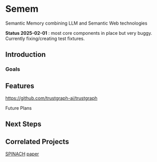 # Semem

Semantic Memory combining LLM and Semantic Web technologies

**Status 2025-02-01** : most core components in place but very buggy. Currently fixing/creating test fixtures.

## Introduction

### Goals

## Features

https://github.com/trustgraph-ai/trustgraph

Future Plans

## Next Steps

## Correlated Projects

[SPINACH](https://github.com/stanford-oval/spinach) [paper](https://arxiv.org/abs/2407.11417)
